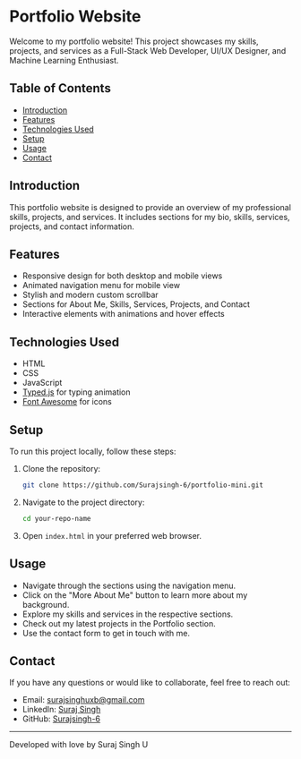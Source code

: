 # Portfolio Website

Welcome to my portfolio website! This project showcases my skills, projects, and services as a Full-Stack Web Developer, UI/UX Designer, and Machine Learning Enthusiast.

## Table of Contents

- [Introduction](#introduction)
- [Features](#features)
- [Technologies Used](#technologies-used)
- [Setup](#setup)
- [Usage](#usage)
- [Contact](#contact)

## Introduction

This portfolio website is designed to provide an overview of my professional skills, projects, and services. It includes sections for my bio, skills, services, projects, and contact information.

## Features

- Responsive design for both desktop and mobile views
- Animated navigation menu for mobile view
- Stylish and modern custom scrollbar
- Sections for About Me, Skills, Services, Projects, and Contact
- Interactive elements with animations and hover effects

## Technologies Used

- HTML
- CSS
- JavaScript
- [Typed.js](https://github.com/mattboldt/typed.js/) for typing animation
- [Font Awesome](https://fontawesome.com/) for icons

## Setup

To run this project locally, follow these steps:

1. Clone the repository:
    ```bash
    git clone https://github.com/Surajsingh-6/portfolio-mini.git
    ```
2. Navigate to the project directory:
    ```bash
    cd your-repo-name
    ```
3. Open `index.html` in your preferred web browser.

## Usage

- Navigate through the sections using the navigation menu.
- Click on the "More About Me" button to learn more about my background.
- Explore my skills and services in the respective sections.
- Check out my latest projects in the Portfolio section.
- Use the contact form to get in touch with me.

## Contact

If you have any questions or would like to collaborate, feel free to reach out:

- Email: [surajsinghuxb@gmail.com](mailto:surajsinghuxb@gmail.com)
- LinkedIn: [Suraj Singh](https://www.linkedin.com/in/suraj-singh-40b16a323)
- GitHub: [Surajsingh-6](https://github.com/Surajsingh-6)

---

Developed with love by Suraj Singh U